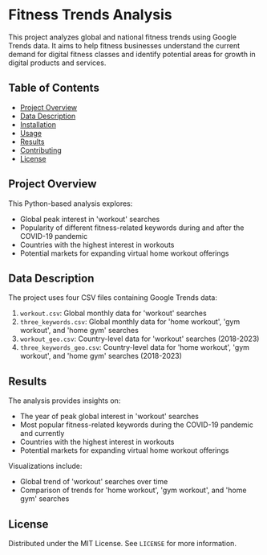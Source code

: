 # Fitness Trends Analysis

This project analyzes global and national fitness trends using Google Trends data. It aims to help fitness businesses understand the current demand for digital fitness classes and identify potential areas for growth in digital products and services.

## Table of Contents
- [Project Overview](#project-overview)
- [Data Description](#data-description)
- [Installation](#installation)
- [Usage](#usage)
- [Results](#results)
- [Contributing](#contributing)
- [License](#license)

## Project Overview

This Python-based analysis explores:
- Global peak interest in 'workout' searches
- Popularity of different fitness-related keywords during and after the COVID-19 pandemic
- Countries with the highest interest in workouts
- Potential markets for expanding virtual home workout offerings

## Data Description

The project uses four CSV files containing Google Trends data:

1. `workout.csv`: Global monthly data for 'workout' searches
2. `three_keywords.csv`: Global monthly data for 'home workout', 'gym workout', and 'home gym' searches
3. `workout_geo.csv`: Country-level data for 'workout' searches (2018-2023)
4. `three_keywords_geo.csv`: Country-level data for 'home workout', 'gym workout', and 'home gym' searches (2018-2023)

## Results

The analysis provides insights on:
- The year of peak global interest in 'workout' searches
- Most popular fitness-related keywords during the COVID-19 pandemic and currently
- Countries with the highest interest in workouts
- Potential markets for expanding virtual home workout offerings

Visualizations include:
- Global trend of 'workout' searches over time
- Comparison of trends for 'home workout', 'gym workout', and 'home gym' searches


## License

Distributed under the MIT License. See `LICENSE` for more information.

